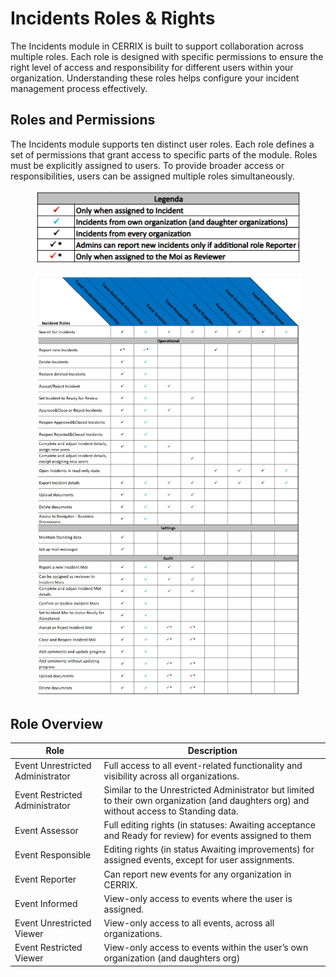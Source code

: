# Incidents Roles & Rights

The Incidents module in CERRIX is built to support collaboration across multiple roles. Each role is designed with specific permissions to ensure the right level of access and responsibility for different users within your organization. Understanding these roles helps configure your incident management process effectively.

## Roles and Permissions

The Incidents module supports ten distinct user roles. Each role defines a set of permissions that grant access to specific parts of the module. Roles must be explicitly assigned to users. To provide broader access or responsibilities, users can be assigned multiple roles simultaneously.

<figure><img src="../../../.gitbook/assets/Screenshot 2025-07-04 165940.png" alt=""><figcaption></figcaption></figure>

<figure><img src="../../../.gitbook/assets/Incidents Roles and rights1.jpg" alt=""><figcaption></figcaption></figure>

## Role Overview <a href="#toc530050983" id="toc530050983"></a>

| Role                             | Description                                                                                                                              |
| -------------------------------- | ---------------------------------------------------------------------------------------------------------------------------------------- |
| Event Unrestricted Administrator | Full access to all event-related functionality and visibility across all organizations.                                                  |
| Event Restricted Administrator   | Similar to the Unrestricted Administrator but limited to their own organization (and daughters org) and without access to Standing data. |
| Event Assessor                   | Full editing rights (in statuses: Awaiting acceptance and Ready for review) for events assigned to them                                  |
| Event Responsible                | Editing rights (in status Awaiting improvements) for assigned events, except for user assignments.                                       |
| Event Reporter                   | Can report new events for any organization in CERRIX.                                                                                    |
| Event Informed                   | View-only access to events where the user is assigned.                                                                                   |
| Event Unrestricted Viewer        | View-only access to all events, across all organizations.                                                                                |
| Event Restricted Viewer          | View-only access to events within the user’s own organization (and daughters org)                                                        |
